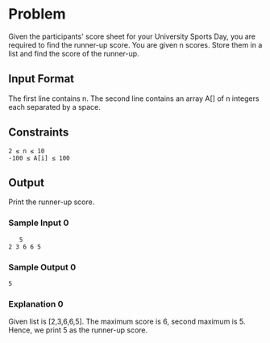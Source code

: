 # Problem
Given the participants' score sheet for your University Sports Day, you are required to find the runner-up score. You are given n scores. Store them in a list and find the score of the runner-up.

## Input Format
The first line contains n. The second line contains an array  A[] of n integers each separated by a space.

## Constraints
``` 
2 ≤ n ≤ 10
-100 ≤ A[i] ≤ 100 
```

## Output
Print the runner-up score.
### Sample Input 0
```   
   5
2 3 6 6 5 
```
### Sample Output 0
```
5 
```
### Explanation 0
Given list is [2,3,6,6,5]. The maximum score is 6, second maximum is 5. Hence, we print 5 as the runner-up score.


